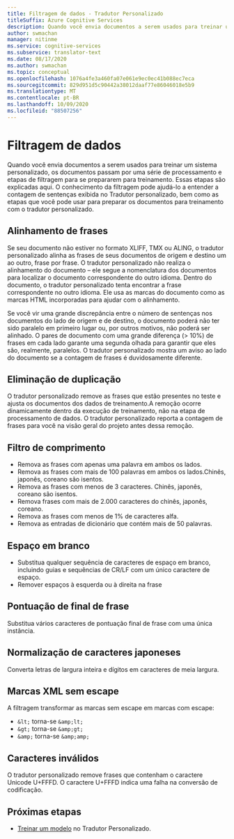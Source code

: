 ```yaml
---
title: Filtragem de dados - Tradutor Personalizado
titleSuffix: Azure Cognitive Services
description: Quando você envia documentos a serem usados para treinar um sistema personalizado, os documentos passam por uma série de processamento e etapas de filtragem para se prepararem para treinamento.
author: swmachan
manager: nitinme
ms.service: cognitive-services
ms.subservice: translator-text
ms.date: 08/17/2020
ms.author: swmachan
ms.topic: conceptual
ms.openlocfilehash: 1076a4fe3a460fa07e061e9ec0ec41b088ec7eca
ms.sourcegitcommit: 829d951d5c90442a38012daaf77e86046018e5b9
ms.translationtype: MT
ms.contentlocale: pt-BR
ms.lasthandoff: 10/09/2020
ms.locfileid: "88507256"
---
```

# <a name="data-filtering"></a>Filtragem de dados

Quando você envia documentos a serem usados para treinar um sistema personalizado, os documentos passam por uma série de processamento e etapas de filtragem para se prepararem para treinamento. Essas etapas são explicadas aqui. O conhecimento da filtragem pode ajudá-lo a entender a contagem de sentenças exibida no Tradutor personalizado, bem como as etapas que você pode usar para preparar os documentos para treinamento com o tradutor personalizado.

## <a name="sentence-alignment"></a>Alinhamento de frases
Se seu documento não estiver no formato XLIFF, TMX ou ALING, o tradutor personalizado alinha as frases de seus documentos de origem e destino um ao outro, frase por frase. O tradutor personalizado não realiza o alinhamento do documento – ele segue a nomenclatura dos documentos para localizar o documento correspondente do outro idioma. Dentro do documento, o tradutor personalizado tenta encontrar a frase correspondente no outro idioma. Ele usa as marcas do documento como as marcas HTML incorporadas para ajudar com o alinhamento.  

Se você vir uma grande discrepância entre o número de sentenças nos documentos do lado de origem e de destino, o documento poderá não ter sido paralelo em primeiro lugar ou, por outros motivos, não poderá ser alinhado. O pares de documento com uma grande diferença (> 10%) de frases em cada lado garante uma segunda olhada para garantir que eles são, realmente, paralelos. O tradutor personalizado mostra um aviso ao lado do documento se a contagem de frases é duvidosamente diferente.  


## <a name="deduplication"></a>Eliminação de duplicação
O tradutor personalizado remove as frases que estão presentes no teste e ajusta os documentos dos dados de treinamento.A remoção ocorre dinamicamente dentro da execução de treinamento, não na etapa de processamento de dados. O tradutor personalizado reporta a contagem de frases para você na visão geral do projeto antes dessa remoção.  

## <a name="length-filter"></a>Filtro de comprimento
* Remova as frases com apenas uma palavra em ambos os lados.
* Remova as frases com mais de 100 palavras em ambos os lados.Chinês, japonês, coreano são isentos.
* Remova as frases com menos de 3 caracteres. Chinês, japonês, coreano são isentos.
* Remova frases com mais de 2.000 caracteres do chinês, japonês, coreano.
* Remova as frases com menos de 1% de caracteres alfa.
* Remova as entradas de dicionário que contém mais de 50 palavras.

## <a name="white-space"></a>Espaço em branco
* Substitua qualquer sequência de caracteres de espaço em branco, incluindo guias e sequências de CR/LF com um único caractere de espaço.
* Remover espaços à esquerda ou à direita na frase

## <a name="sentence-end-punctuation"></a>Pontuação de final de frase
Substitua vários caracteres de pontuação final de frase com uma única instância.  

## <a name="japanese-character-normalization"></a>Normalização de caracteres japoneses
Converta letras de largura inteira e dígitos em caracteres de meia largura.

## <a name="unescaped-xml-tags"></a>Marcas XML sem escape
A filtragem transformar as marcas sem escape em marcas com escape:
* `&lt;` torna-se `&amp;lt;`
* `&gt;` torna-se `&amp;gt;`
* `&amp;` torna-se `&amp;amp;`

## <a name="invalid-characters"></a>Caracteres inválidos
O tradutor personalizado remove frases que contenham o caractere Unicode U+FFFD. O caractere U+FFFD indica uma falha na conversão de codificação.

## <a name="next-steps"></a>Próximas etapas

- [Treinar um modelo](how-to-train-model.md) no Tradutor Personalizado.
